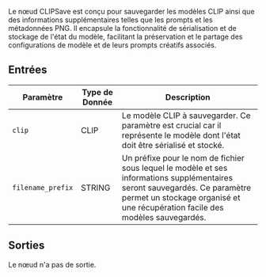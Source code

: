 Le nœud CLIPSave est conçu pour sauvegarder les modèles CLIP ainsi que des informations supplémentaires telles que les prompts et les métadonnées PNG. Il encapsule la fonctionnalité de sérialisation et de stockage de l'état du modèle, facilitant la préservation et le partage des configurations de modèle et de leurs prompts créatifs associés.

## Entrées

| Paramètre | Type de Donnée | Description |
|-----------|-------------|-------------|
| `clip`    | CLIP      | Le modèle CLIP à sauvegarder. Ce paramètre est crucial car il représente le modèle dont l'état doit être sérialisé et stocké. |
| `filename_prefix` | STRING   | Un préfixe pour le nom de fichier sous lequel le modèle et ses informations supplémentaires seront sauvegardés. Ce paramètre permet un stockage organisé et une récupération facile des modèles sauvegardés. |

## Sorties

Le nœud n'a pas de sortie.
